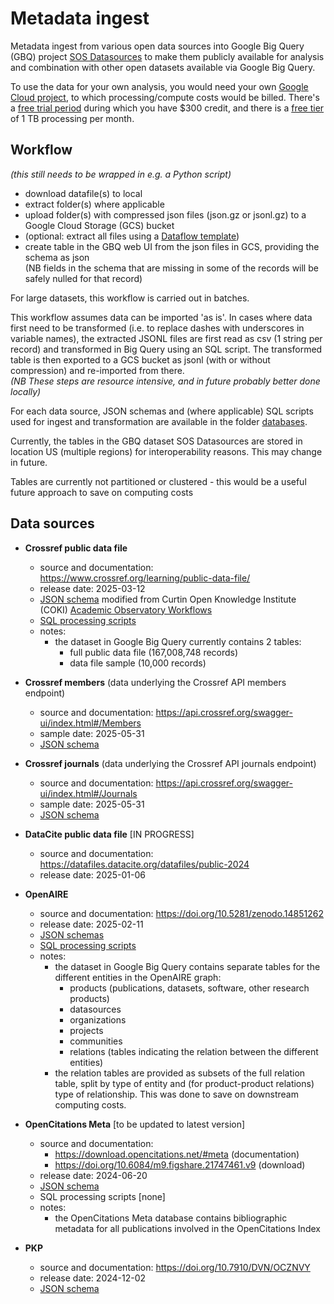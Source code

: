 # Metadata ingest 

Metadata ingest from various open data sources into Google Big Query (GBQ) project [SOS Datasources](https://console.cloud.google.com/bigquery?hl=en&project=sos-datasources) to make them publicly available for analysis and combination with other open datasets available via Google Big Query.


To use the data for your own analysis, you would need your own [Google Cloud project](https://console.cloud.google.com/projectcreate), to which processing/compute costs would be billed. There's a [free trial period](https://cloud.google.com/free/docs/free-cloud-features) during which you have $300 credit, and there is a [free tier](https://cloud.google.com/bigquery/pricing) of 1 TB processing per month.

## Workflow

_(this still needs to be wrapped in e.g. a Python script)_ 

- download datafile(s) to local
- extract folder(s) where applicable
- upload folder(s) with compressed json files (json.gz or jsonl.gz) to a Google Cloud Storage (GCS) bucket
- (optional: extract all files using a [Dataflow template](https://cloud.google.com/dataflow/docs/guides/templates/provided/bulk-decompress-cloud-storage))
- create table in the GBQ web UI from the json files in GCS, providing the schema as json  
  (NB fields in the schema that are missing in some of the records will be safely nulled for that record)

For large datasets, this workflow is carried out in batches.

This workflow assumes data can be imported 'as is'. In cases where data first need to be transformed (i.e. to replace dashes with underscores in variable names), the extracted JSONL files are first read as csv (1 string per record) and transformed in Big Query using an SQL script. The transformed table is then exported to a GCS bucket as jsonl (with or without compression) and re-imported from there.  
_(NB These steps are resource intensive, and in future probably better done locally)_    

For each data source, JSON schemas and (where applicable) SQL scripts used for ingest and transformation are available in the folder [databases](/databases).

Currently, the tables in the GBQ dataset SOS Datasources are stored in location US (multiple regions) for interoperability reasons. This may change in future. 

Tables are currently not partitioned or clustered - this would be a useful future approach to save on computing costs

## Data sources

- **Crossref public data file**
  - source and documentation: https://www.crossref.org/learning/public-data-file/
  - release date: 2025-03-12
  - [JSON schema](/databases/crossref/schema/crossref_public_datafile_202503.json) modified from Curtin Open Knowledge Institute (COKI) [Academic Observatory Workflows](https://github.com/The-Academic-Observatory/academic-observatory-workflows/tree/main/academic-observatory-workflows/academic_observatory_workflows/crossref_metadata_telescope/schema)
  - [SQL processing scripts](/databases/crossref/sql/)
  - notes:
    - the dataset in Google Big Query currently contains 2 tables:
      - full public data file (167,008,748 records)
      - data file sample (10,000 records)
 
- **Crossref members** (data underlying the Crossref API members endpoint) 
  - source and documentation: https://api.crossref.org/swagger-ui/index.html#/Members
  - sample date: 2025-05-31
  - [JSON schema](/databases/crossref/schema/crossref_members_schema.json)

- **Crossref journals** (data underlying the Crossref API journals endpoint)
  - source and documentation: https://api.crossref.org/swagger-ui/index.html#/Journals
  - sample date: 2025-05-31
  - [JSON schema](/databases/crossref/schema/crossref_members_schema.json)

- **DataCite public data file**  [IN PROGRESS]
  - source and documentation: https://datafiles.datacite.org/datafiles/public-2024
  - release date: 2025-01-06

- **OpenAIRE**
  - source and documentation: https://doi.org/10.5281/zenodo.14851262
  - release date: 2025-02-11
  - [JSON schemas](/databases/openaire/schema/)
  - [SQL processing scripts](/databases/openaire/sql/)
  - notes:
    - the dataset in Google Big Query contains separate tables for the different entities in the OpenAIRE graph:
      - products (publications, datasets, software, other research products)
      - datasources
      - organizations
      - projects
      - communities
      - relations (tables indicating the relation between the different entities)
    - the relation tables are provided as subsets of the full relation table, split by type of entity and (for product-product relations) type of relationship. This was done to save on downstream computing costs.

- **OpenCitations Meta** [to be updated to latest version]
  - source and documentation:
      - https://download.opencitations.net/#meta (documentation)
      - https://doi.org/10.6084/m9.figshare.21747461.v9 (download)
  - release date: 2024-06-20
  - [JSON schema](/databases/opencitations/schema/)
  - SQL processing scripts [none]
  - notes:
    - the OpenCitations Meta database contains bibliographic metadata for all publications involved in the OpenCitations Index

- **PKP**
  - source and documentation: https://doi.org/10.7910/DVN/OCZNVY
  - release date: 2024-12-02
  - [JSON schema](/databases/pkp/schema/)

